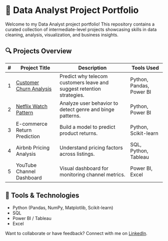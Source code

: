 # 🧠 Data Analyst Project Portfolio

Welcome to my Data Analyst project portfolio! This repository contains a curated collection of intermediate-level projects showcasing skills in data cleaning, analysis, visualization, and business insights.

## 🔍 Projects Overview

| # | Project Title | Description | Tools Used |
|--|----------------|-------------|-------------|
| 1 | [Customer Churn Analysis](Customer_Churn_Analysis) | Predict why telecom customers leave and suggest retention strategies. | Python, Pandas, Power BI |
| 2 | [Netflix Watch Pattern](Netflix-WatchPattern-Analytics) | Analyze user behavior to detect genre and binge patterns. | Python, Power BI |
| 3 | E-commerce Return Prediction | Build a model to predict product returns. | Python, Scikit-learn |
| 4 | Airbnb Pricing Analysis | Understand pricing factors across listings. | SQL, Python, Tableau |
| 5 | YouTube Channel Dashboard | Visual dashboard for monitoring channel metrics. | Power BI, Excel |

## 🧰 Tools & Technologies

- Python (Pandas, NumPy, Matplotlib, Scikit-learn)
- SQL
- Power BI / Tableau
- Excel

Want to collaborate or have feedback? Connect with me on [LinkedIn](https://linkedin.com/in/arunagirinathan-k).

